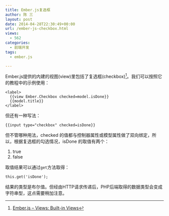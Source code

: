 ```yaml
---
title: Ember.js复选框
author: 陈 三
layout: post
date: 2014-04-28T22:30:49+00:00
url: /ember-js-checkbox.html
views:
  - 562
categories:
  - 前端开发
tags:
  - ember.js

---
```

Ember.js提供的内建的视图(view)里包括了复选框(checkbox)[^12510.1]。我们可以按照它的教程中的示例使用：

    <label>
      {{view Ember.Checkbox checked=model.isDone}}
      {{model.title}}
    </label>
    

但还有一种写法：

    {{input type="checkbox" checked=isDone}}
    

但不管哪种用法，checked 的值都与控制器属性或模型属性做了双向绑定，所以，根据复选框的勾选情况，isDone 的取值有两个：

  1. true
  2. false

取值结果可以通过`get`方法取得：

    this.get('isDone');
    

结果的类型是布尔值。但经由HTTP请求传递后，PHP后端取得的数据类型会变成字符串型，这点需要稍加注意。

[^12510.1]:    
    [Ember.js &#8211; Views: Built-in Views][1]

 [1]: http://emberjs.com/guides/views/built-in-views/